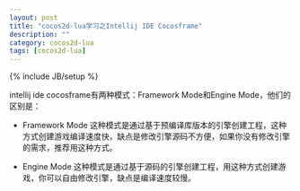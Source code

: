 ```yaml
---
layout: post
title: "cocos2d-lua学习之Intellij IDE Cocosframe"
description: ""
category: cocos2d-lua
tags: [cocos2d-lua]
---
```

{% include JB/setup %}


intellij ide cocosframe有两种模式：Framework Mode和Engine Mode，他们的区别是：

 * Framework Mode
这种模式是通过基于预编译库版本的引擎创建工程，这种方式创建游戏编译速度快，缺点是修改引擎源码不方便，如果你没有修改引擎的需求，推荐用这种方式。

 * Engine Mode
这种模式是通过基于源码的引擎创建工程，用这种方式创建游戏，你可以自由修改引擎，缺点是编译速度较慢。


